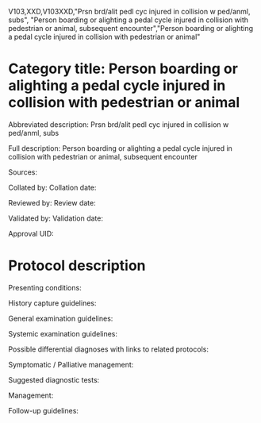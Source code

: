 V103,XXD,V103XXD,"Prsn brd/alit pedl cyc injured in collision w ped/anml, subs", "Person boarding or alighting a pedal cycle injured in collision with pedestrian or animal, subsequent encounter","Person boarding or alighting a pedal cycle injured in collision with pedestrian or animal"
# Category title: Person boarding or alighting a pedal cycle injured in collision with pedestrian or animal

Abbreviated description: Prsn brd/alit pedl cyc injured in collision w ped/anml, subs

Full description: Person boarding or alighting a pedal cycle injured in collision with pedestrian or animal, subsequent encounter

Sources:

Collated by:
Collation date:

Reviewed by:
Review date:

Validated by:
Validation date:

Approval UID:

# Protocol description

Presenting conditions:

History capture guidelines:

General examination guidelines:

Systemic examination guidelines:

Possible differential diagnoses with links to related protocols:

Symptomatic / Palliative management:

Suggested diagnostic tests:

Management:

Follow-up guidelines:
